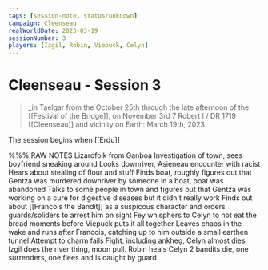 ```yaml
---
tags: [session-note, status/unknown]
campaign: Cleenseau
realWorldDate: 2023-03-19
sessionNumber: 3
players: [Izgil, Robin, Viepuck, Celyn]
---
```

# Cleenseau - Session 3
>_in Taelgar from the October 25th through the late afternoon of the [[Festival of the Bridge]], on November 3rd
>7 Robert I / DR 1719
>[[Cleenseau]] and vicinity
>on Earth: March 19th, 2023

The session begins when [[Erdu]]

%%% RAW NOTES
Lizardfolk from Ganboa
Investigation of town, sees boyfriend sneaking around
Looks downriver, Asieneau encounter with racist
Hears about stealing of flour and stuff
Finds boat, roughly figures out that Gentza was murdered downriver by someone in a boat, boat was abandoned
Talks to some people in town and figures out that Gentza was working on a cure for digestive diseases but it didn't really work
Finds out about [[Francois the Bandit]] as a suspicous character and orders guards/soliders to arrest him on sight
Fey whisphers to Celyn to not eat the bread moments before Viepuck puts it all together
Leaves chaos in the wake and runs after Francois, catching up to him outside a small earthen tunnel
Attempt to charm fails
Fight, including ankheg, Celyn almost dies, Izgil does the river thing, moon pull. Robin heals Celyn
2 bandits die, one surrenders, one flees and is caught by guard